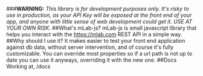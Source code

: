 ###__WARNING:__ _This library is for development purposes only. It's risky to use in production, as your API Key will be exposed at the front end of your app, and anyone with little sense of web development could get it. USE AT YOUR OWN RISK._
##What's mLab-js?
mLab-js is small javascript library that helps you interact with the https://mlab.com REST API in a simple way.
##Why should I use it?
It makes easier to test your front end application against db data, without server intervention, and of course it's fully customizable. You can override most properties so if a url path is not up to date you can use it anyways, overriding it with the new one.
##Docs
Working at, /docs